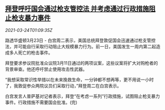 <!--1616549462000-->
[拜登呼吁国会通过枪支管控法 并考虑通过行政措施阻止枪支暴力事件](https://cn.reuters.com/article/biden-gun-control-0323-tues-idCNKBS2BG03K)
------

<div><i>2021-03-24T01:09:35Z</i></div><p>路透华盛顿3月23日 - 白宫周二表示，美国总统拜登敦促国会迅速通过枪支管控法，并可能自行采取行动阻止大规模暴力行为。前一日，美国发生一周内第二起造成多人死亡的枪击事件。</p><p>拜登要求参议院批准众议院3月11日通过的两项议案，这些议案将扩大对购枪者的背景审查。他还呼吁禁止使用攻击性武器。</p><p>“我想采取常识性举措以在未来挽救生命，一分钟都不想再等，更不用说一小时了，我敦促参众两院议员们采取行动，”拜登周二在白宫表示。</p><p>白宫发言人普萨基对记者表示，拜登“在考虑一系列”行政措施，试图阻止枪支暴力事件。行政措施不需要国会批准。(完)</p>
